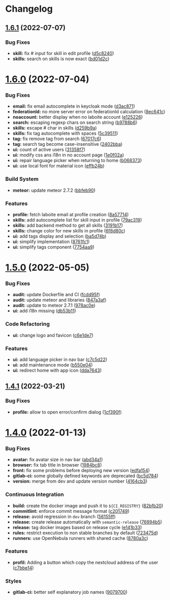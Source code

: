 # Changelog

## [1.6.1](https://gitlab.mim-libre.fr/alphabet/mezig/compare/release/1.6.0...release/1.6.1) (2022-07-07)


### Bug Fixes

* **skill:** fix # input for skill in edit profile ([d5c8240](https://gitlab.mim-libre.fr/alphabet/mezig/commit/d5c82409d34eefdec7aec53659abb8f99e59f88f))
* **skills:** search on skills is now exact ([bd01d2c](https://gitlab.mim-libre.fr/alphabet/mezig/commit/bd01d2c2feb9e504e5516fac446f186f7685b6e9))

# [1.6.0](https://gitlab.mim-libre.fr/alphabet/mezig/compare/release/1.5.0...release/1.6.0) (2022-07-04)


### Bug Fixes

* **email:** fix email autocomplete in keycloak mode ([d3ac871](https://gitlab.mim-libre.fr/alphabet/mezig/commit/d3ac8717264b14e606dcc4df4e615e5575ff4326))
* **federationId:** no more server error on federationId calculation ([8ec641c](https://gitlab.mim-libre.fr/alphabet/mezig/commit/8ec641c97f65c2c6c9340e2bf4c2bb50ffcbbf17))
* **noaccount:** better display when no laboite account ([e125226](https://gitlab.mim-libre.fr/alphabet/mezig/commit/e12522635f1495fe94836696da04e81ad6e102f2))
* **search:** escaping regexp chars on search string ([b9788b6](https://gitlab.mim-libre.fr/alphabet/mezig/commit/b9788b67d1e2088eca20500413c05c893edab168))
* **skills:** escape # char in skills ([d259b9a](https://gitlab.mim-libre.fr/alphabet/mezig/commit/d259b9a9c9d7e911c2d20a9ddcc984774b90a91b))
* **skills:** fix tag autocomplete with spaces ([5c39511](https://gitlab.mim-libre.fr/alphabet/mezig/commit/5c395113f128809d7f13da47db4bfc5836261aa6))
* **tag:** fix remove tag from search ([67017c6](https://gitlab.mim-libre.fr/alphabet/mezig/commit/67017c6262597213836d035ca72370a91c19ddea))
* **tag:** search tag become case-insensitive ([2402bba](https://gitlab.mim-libre.fr/alphabet/mezig/commit/2402bba42c7197308fd579e5eb3840f774071b0f))
* **ui:** count of active users ([31358f7](https://gitlab.mim-libre.fr/alphabet/mezig/commit/31358f769de6cf1025a72487e754e9d77c211fa3))
* **ui:** modify css ans i18n in no account page ([1e0f02a](https://gitlab.mim-libre.fr/alphabet/mezig/commit/1e0f02ad03ba10c2870cb0d82347dc0fc0c6a076))
* **ui:** repair language picker when returning to home ([b068373](https://gitlab.mim-libre.fr/alphabet/mezig/commit/b068373a47ff94cf04fdc2c87117702e2cf26bbc))
* **ui:** use local font for material icon ([effb24b](https://gitlab.mim-libre.fr/alphabet/mezig/commit/effb24bca0572404e38a7def4721d7630c5a804a))


### Build System

* **meteor:** update meteor 2.7.2 ([bbfeb90](https://gitlab.mim-libre.fr/alphabet/mezig/commit/bbfeb902892932e520e16f895c2f44ffbe2a9f75))


### Features

* **profile:** fetch laboite email at profile creation ([8a57714](https://gitlab.mim-libre.fr/alphabet/mezig/commit/8a5771417032461d99728115e25f6ddc00dabed8))
* **skills:** add autocomplete list for skill input in profile ([79ac319](https://gitlab.mim-libre.fr/alphabet/mezig/commit/79ac3196b341d6f449e61c7d583b4931653fcf1d))
* **skills:** add backend method to get all skills ([3191b17](https://gitlab.mim-libre.fr/alphabet/mezig/commit/3191b17501b326c129e2e9199feca32a7107c6cc))
* **skills:** change color for new skills in profile ([6f8d80c](https://gitlab.mim-libre.fr/alphabet/mezig/commit/6f8d80c91fa15425bae6c90e6fdbe99406c3daba))
* **ui:** add tags display and selection ([ba5d74b](https://gitlab.mim-libre.fr/alphabet/mezig/commit/ba5d74b4e375a0b9f5b7b7e8a19cb71df993a1ff))
* **ui:** simplify implementation ([8761fc1](https://gitlab.mim-libre.fr/alphabet/mezig/commit/8761fc157e1c441a2f877865ba098d1fa7d18cf9))
* **ui:** simplify tags component ([7754aa9](https://gitlab.mim-libre.fr/alphabet/mezig/commit/7754aa9b4b4e089573990e9c517c0ae113cff717))

# [1.5.0](https://gitlab.mim-libre.fr/alphabet/mezig/compare/release/1.4.1...release/1.5.0) (2022-05-05)


### Bug Fixes

* **audit:** update Dockerfile and CI ([fcdd95f](https://gitlab.mim-libre.fr/alphabet/mezig/commit/fcdd95f8054f03366e55bb35e2fad201584cee9b))
* **audit:** update meteor and libraries ([847a3af](https://gitlab.mim-libre.fr/alphabet/mezig/commit/847a3af29f545bef3f9048642d83ee6a3c9472a7))
* **audit:** update to meteor 2.7.1 ([978ac0e](https://gitlab.mim-libre.fr/alphabet/mezig/commit/978ac0eecb7eb983417addc4a4cda5fd8e538c3a))
* **ui:** add i18n missing ([db53b11](https://gitlab.mim-libre.fr/alphabet/mezig/commit/db53b11f8e073b1ad2c3ee947ce9747799b5d25e))


### Code Refactoring

* **ui:** change logo and favicon ([c6e1de7](https://gitlab.mim-libre.fr/alphabet/mezig/commit/c6e1de7d26b6e86efd774a512905160af19fb42c))


### Features

* **ui:** add language picker in nav bar ([c7c5d22](https://gitlab.mim-libre.fr/alphabet/mezig/commit/c7c5d226cbd8bb18deca22fb159399a9e3fe921d))
* **ui:** add maintenance mode ([b550e04](https://gitlab.mim-libre.fr/alphabet/mezig/commit/b550e043ad9fdad216e9fb07a4508e099c7913d5))
* **ui:** redirect home with app icon ([dda7643](https://gitlab.mim-libre.fr/alphabet/mezig/commit/dda764308454e8aa314a4425f00f71295d906dff))

## [1.4.1](https://gitlab.mim-libre.fr/alphabet/mezig/compare/release/1.4.0...release/1.4.1) (2022-03-21)


### Bug Fixes

* **profile:** allow to open error/confirm dialog ([1cf390f](https://gitlab.mim-libre.fr/alphabet/mezig/commit/1cf390f74a8ec4cc426a18f867764db9ad048fc8))

# [1.4.0](https://gitlab.mim-libre.fr/alphabet/mezig/compare/release/1.3.1...release/1.4.0) (2022-01-13)


### Bug Fixes

* **avatar:** fix avatar size in nav bar ([abd34a1](https://gitlab.mim-libre.fr/alphabet/mezig/commit/abd34a1d5f1b59e1610158d9db2a82bfb04b8301))
* **browser:** fix tab title in browser ([1984bc8](https://gitlab.mim-libre.fr/alphabet/mezig/commit/1984bc876965a9e38790861b0ce0c379f94c4edd))
* **front:** fix some problems before deploying new version ([edfa154](https://gitlab.mim-libre.fr/alphabet/mezig/commit/edfa154f3b7b3207ac4de4fc421643c8098d670a))
* **gitlab-ci:** some globally defined keywords are deprecated ([bc5d784](https://gitlab.mim-libre.fr/alphabet/mezig/commit/bc5d784eab66a6bb0d8c55cfeb57301306c4f30f))
* **version:** merge from dev and update version number ([4164cb3](https://gitlab.mim-libre.fr/alphabet/mezig/commit/4164cb339aa38d711213d0077bf58a5374a1adea))


### Continuous Integration

* **build:** create the docker image and push it to `${CI_REGISTRY}` ([82bfb20](https://gitlab.mim-libre.fr/alphabet/mezig/commit/82bfb207a1fa2b31dfd8ae25e6b23c5910d68aba))
* **commitlint:** enforce commit message format ([c201749](https://gitlab.mim-libre.fr/alphabet/mezig/commit/c2017497e70600db506117c539c6d124c766f767))
* **release:** avoid regression in `dev` branch ([56155ff](https://gitlab.mim-libre.fr/alphabet/mezig/commit/56155ffad066d24a882261cacec90c87c05ca4c9))
* **release:** create release automatically with `semantic-release` ([76994b5](https://gitlab.mim-libre.fr/alphabet/mezig/commit/76994b560004bc3de73e4107453ebcdef37fc967))
* **release:** tag docker images based on release cycle ([e141b33](https://gitlab.mim-libre.fr/alphabet/mezig/commit/e141b3314f2d61b5982903d5332f0b72f597b929))
* **rules:** restrict execution to non stable branches by default ([723475d](https://gitlab.mim-libre.fr/alphabet/mezig/commit/723475d79019a860a941dcfca71ceacaa25f2362))
* **runners:** use OpenNebula runners with shared cache ([8780a3c](https://gitlab.mim-libre.fr/alphabet/mezig/commit/8780a3cbd27ec73cc5b2ddab7495f98fcc054a22))


### Features

* **profil:** Adding a button which copy the nextcloud address of the user ([c7bbe14](https://gitlab.mim-libre.fr/alphabet/mezig/commit/c7bbe14cf66db67ce36cbd1e7f8d396b013aec6b))


### Styles

* **gitlab-ci:** better self explanatory job names ([9079700](https://gitlab.mim-libre.fr/alphabet/mezig/commit/9079700b9c636086292131d67a2243ce21a34197))
